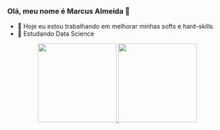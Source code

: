 ### Olá, meu nome é Marcus Almeida 👋

- 🔭 Hoje eu estou trabalhando em melhorar minhas softs e hard-skills
- 🌱 Estudando Data Science

<div align="center">
  <a href="https://github.com/Alm3ida">
  <img height="180em" src="https://github-readme-stats.vercel.app/api?username=Alm3ida&show_icons=true&theme=dracula&include_all_commits=true&count_private=true"/>
  <img height="180em" src="https://github-readme-stats.vercel.app/api/top-langs/?username=Alm3ida&layout=compact&langs_count=7&theme=dracula"/>
</div>
 
